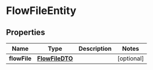 
# FlowFileEntity

## Properties
Name | Type | Description | Notes
------------ | ------------- | ------------- | -------------
**flowFile** | [**FlowFileDTO**](FlowFileDTO.md) |  |  [optional]



